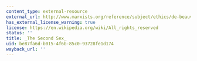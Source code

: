 ```yaml
---
content_type: external-resource
external_url: http://www.marxists.org/reference/subject/ethics/de-beauvoir/2nd-sex/introduction.htm
has_external_license_warning: true
license: https://en.wikipedia.org/wiki/All_rights_reserved
status: ''
title: _The Second Sex_
uid: be87fa6d-b015-4f6b-85c0-93728fe1d174
wayback_url: ''
---
```

